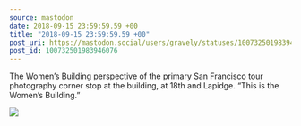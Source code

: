 ```yaml
---
source: mastodon
date: 2018-09-15 23:59:59.59 +00
title: "2018-09-15 23:59:59.59 +00"
post_uri: https://mastodon.social/users/gravely/statuses/100732501983946076
post_id: 100732501983946076
---
```

The Women’s Building perspective of the primary San Francisco tour photography corner stop at the building, at 18th and Lapidge. “This is the Women’s Building.”


![](/images/6368503.jpeg)

